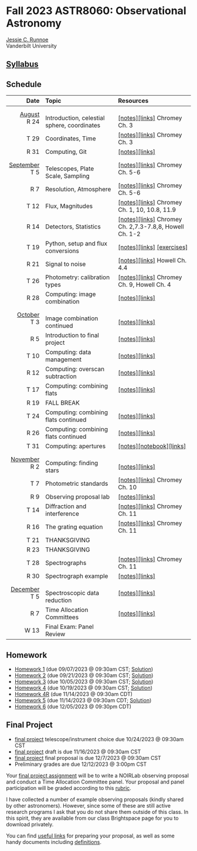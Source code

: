 # Fall 2023 ASTR8060: Observational Astronomy

[Jessie C. Runnoe](http://astro.phy.vanderbilt.edu/~runnojc1/) <br>
Vanderbilt University <br>


## [Syllabus](./docs/astr8060_syllabus_fall23.pdf)

## Schedule

| Date   | Topic | Resources |
| ---:   | :--- | :---    |
| <ins>August</ins><br> R 24   | <br> Introduction, celestial sphere, coordinates               | <br> [[notes]](./notes/ASTR8060_notes_coordinates.pdf)[[links]](RESOURCES.md#week-1) Chromey Ch. 3 |
| T 29                         | Coordinates, Time                                              |[[notes]](./notes/ASTR8060_notes_coordinates_time.pdf)[[links]](RESOURCES.md#week-2) Chromey Ch. 3 |
| R 31                         | Computing, Git                                                 |[[notes]](./notebooks/git_primer.ipynb)[[links]](RESOURCES.md#week-2) |
| <ins>September</ins><br> T 5 | <br> Telescopes, Plate Scale, Sampling                         |[[notes]](./notes/ASTR8060_notes_telescopes_resolution.pdf)[[links]](RESOURCES.md#week-3) Chromey Ch. 5-6|
| R 7                          | Resolution, Atmosphere                                         |[[notes]](./notes/ASTR8060_notes_atmosphere.pdf)[[links]](RESOURCES.md#week-3) Chromey Ch. 5-6|
| T 12                         | Flux, Magnitudes                                               |[[notes]](./notes/ASTR8060_notes_flux_mag.pdf)[[links]](RESOURCES.md#week-4) Chromey Ch. 1, 10, 10.8, 11.9|
| R 14                         | Detectors, Statistics                                          |[[notes]](./notes/ASTR8060_notes_detectors_stats.pdf)[[links]](RESOURCES.md#week-4) Chromey Ch. 2,7.3-7.8,8, Howell Ch. 1-2 |
| T 19                         | Python, setup and flux conversions                             |[[notes]](./notebooks/python_setup.ipynb)[[links]](RESOURCES.md#week-5) [[exercises]](./notebooks/flux_convert.ipynb)|
| R 21                         | Signal to noise                                                |[[notes]](./notes/ASTR8060_notes_SN.pdf)[[links]](RESOURCES.md#week-5) Howell Ch. 4.4 |
| T 26                         | Photometry: calibration types                                  |[[notes]](./notes/ASTR8060_notes_reductions.pdf)[[links]](RESOURCES.md#week-6) Chromey Ch. 9, Howell Ch. 4 |
| R 28                         | Computing: image combination                                   |[[notes]](./notebooks/image_combination.ipynb)[[links]](RESOURCES.md#week-6)|
| <ins>October</ins><br> T 3 | <br> Image combination continued                                 |<br> [[notes]](./notebooks/image_combination.ipynb)[[links]](RESOURCES.md#week-7)|
| R 5                          | Introduction to final project                                  |[[notes]](./final/)[[links]](RESOURCES.md#final)|
| T 10                         | Computing: data management                                     |[[notes]](./notebooks/data_management.ipynb)[[links]](RESOURCES.md#week-8)|
| R 12                         | Computing: overscan subtraction                                |[[notes]](./notebooks/overscan_subtraction.ipynb)[[links]](RESOURCES.md#week-8)|
| T 17                         | Computing: combining flats                                     |[[notes]](./notebooks/combine_flats.ipynb)[[links]](RESOURCES.md#week-9)|
| R 19                         | FALL BREAK                                                     ||
| T 24                         | Computing: combining flats continued                           |[[notes]](./notebooks/combine_flats.ipynb)[[links]](RESOURCES.md#week-10)|
| R 26                         | Computing: combining flats continued                           |[[notes]](./notebooks/combine_flats.ipynb)[[links]](RESOURCES.md#week-10)|
| T 31                         | Computing: apertures                                           |[[notes]](./notes/ASTR8060_notes_apertures.pdf)[[notebook]](./notebooks/apertures.ipynb)[[links]](RESOURCES.md#week-11)|
| <ins>November</ins><br> R 2  | <br> Computing: finding stars                                  |<br> [[notes]](./notebooks/starfinder.ipynb)[[links]](RESOURCES.md#week-11)|
| T 7                          | Photometric standards                                          |[[notes]](./notes/ASTR8060_notes_standards.pdf)[[links]](RESOURCES.md#week-12) Chromey Ch. 10 |
| R 9                          | Observing proposal lab                                         |[[notes]](./notebooks/observing_proposal_preparation.ipynb)[[links]](RESOURCES.md#week-12)|
| T 14                         | Diffraction and interference                                   |[[notes]](./notes/ASTR8060_notes_diffraction.pdf)[[links]](RESOURCES.md#week-13) Chromey Ch. 11 |
| R 16                         | The grating equation                                           |[[notes]](./notes/ASTR8060_notes_diffraction_spec.pdf)[[links]](RESOURCES.md#week-13) Chromey Ch. 11 |
| T 21                         | THANKSGIVING                                                   ||
| R 23                         | THANKSGIVING                                                   ||
| T 28                         | Spectrographs                                                  |[[notes]](./notes/ASTR8060_notes_spectrographs.pdf)[[links]](RESOURCES.md#week-14) Chromey Ch. 11 |
| R 30                         | Spectrograph example                                           |[[notes]](./notes/ASTR8060_notes_spectrographs.pdf)[[links]](RESOURCES.md#week-14) |
| <ins>December</ins><br> T 5  | <br> Spectroscopic data reduction                              |[[notes]](./notes/ASTR8060_notes_specreduce.pdf)[[links]](RESOURCES.md#week-15)|
| R 7                          | Time Allocation Committees                                     |[[notes]](./final/noirlab_tac_intro.pdf)[[links]](RESOURCES.md#week-15)|
| W 13                         | Final Exam: Panel Review                                       ||
<!-- Upcoming activities are commented out
| R 5                          | Proposals, aperture photometry                                 ||
| T 10                         | Photometric standards                                          ||
| R 12                         |                                                                ||
| T 17                         |                                                                ||
| R 19                         | FALL BREAK                                                     ||
| T 24                         | Diffraction, interference, grating equation                    ||
| R 26                         | Spectrographs (design)                                         ||
| T 31                         | Spectrographs (slit, fiber, resolution)                        ||
|  <ins>November</ins><br> R 2 | <br> Spectroscopic data reduction?                             ||
| T 7                          |                                                                ||
| R 9                          |                                                                ||
| T 14                         |                                                                ||
| R 16                         |                                                                ||
| T 21                         | THANKSGIVING                                                   ||
| R 23                         | THANKSGIVING                                                   ||
| T 28                         |                                                                ||
| R 30                         |                                                                ||
|  <ins>December</ins><br> T 5 | <br>                                                           ||
| R 7                          |                                                                ||
| W 13                         | Final Exam                                                     ||
-->

## Homework
* [Homework 1](./hw/HW1.pdf) (due 09/07/2023 @ 09:30am CST; [Solution](./hw/ASTR8060_HW1_solution.pdf)) 
* [Homework 2](./hw/HW2.pdf) (due 09/21/2023 @ 09:30am CST; [Solution](./hw/ASTR8060_HW2_solution.pdf))
* [Homework 3](./hw/HW3.pdf) (due 10/05/2023 @ 09:30am CST; [Solution](./hw/ASTR8060_HW3_solution.pdf))
* [Homework 4](./hw/HW4.pdf) (due 10/19/2023 @ 09:30am CST; [Solution](./hw/ASTR8060_HW4_solution.ipynb))
* [Homework 4R](./hw/HW4R.pdf) (due 11/14/2023 @ 09:30am CDT)
* [Homework 5](./hw/HW5.pdf) (due 11/14/2023 @ 09:30am CDT; [Solution](./hw/ASTR8060_HW4-5_solution.ipynb))
* [Homework 6](./hw/HW6.pdf) (due 12/05/2023 @ 09:30pm CDT)

## Final Project
* [final project](./final/final_project.pdf) telescope/instrument choice due 10/24/2023 @ 09:30am CST <br>
* [final project](./final/final_project.pdf) draft is due 11/16/2023 @ 09:30am CST <br>
* [final project](./final/final_project.pdf) final proposal is due 12/7/2023 @ 09:30am CST <br>
* Preliminary grades are due 12/12/2023 @ 3:00pm CST <br>

Your [final project assignment](./final/final_project.pdf) will be to write a NOIRLab observing proposal and conduct a Time Allocation Committee panel. Your proposal and panel participation will be graded according to this [rubric](./final/rubric.pdf).

I have collected a number of example observing proposals (kindly shared by other astronomers). However, since some of these are still active research programs I ask that you do not share them outside of this class. In this spirit, they are available from our class Brightspace page for you to download privately. 

You can find [useful links](RESOURCES.md#final) for preparing your proposal, as well as some handy documents including [definitions](./final/definitions.pdf). 

